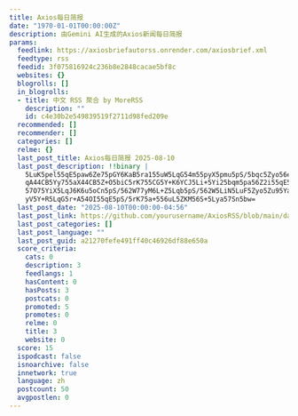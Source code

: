 ```yaml
---
title: Axios每日简报
date: "1970-01-01T00:00:00Z"
description: 由Gemini AI生成的Axios新闻每日简报
params:
  feedlink: https://axiosbriefautorss.onrender.com/axiosbrief.xml
  feedtype: rss
  feedid: 3f075816924c236b8e2848cacae5bf8c
  websites: {}
  blogrolls: []
  in_blogrolls:
  - title: 中文 RSS 聚合 by MoreRSS
    description: ""
    id: c4e30b2e549839519f2711d98fed209e
  recommended: []
  recommender: []
  categories: []
  relme: {}
  last_post_title: Axios每日简报 2025-08-10
  last_post_description: !!binary |
    5LuK5pel55qE5paw6Ze75pGY6KaB5ra155uW5LqG54m55pyX5pmu5pS/5bqc5Zyo56eR5o
    qA44CB5Yy755aX44CB5Z+O5biC5rK755CG5Y+K6YCJ5Li+5Yi25bqm5pa56Z2i55qE5LiA
    57O75YiX5LqJ6K6u5oCn5pS/562W77yM6L+Z5Lqb5pS/562W5LiN5LuF5Zyo5Zu95YaF5b
    yV5Y+R5LqG5r+A54OI55qE5pS/5rK75a+556uL5ZKM56S+5Lya57Sn5bw=
  last_post_date: "2025-08-10T00:00:00-04:56"
  last_post_link: https://github.com/yourusername/AxiosRSS/blob/main/dailybrief/20250810.md
  last_post_categories: []
  last_post_language: ""
  last_post_guid: a21270fefe491ff40c46926df88e650a
  score_criteria:
    cats: 0
    description: 3
    feedlangs: 1
    hasContent: 0
    hasPosts: 3
    postcats: 0
    promoted: 5
    promotes: 0
    relme: 0
    title: 3
    website: 0
  score: 15
  ispodcast: false
  isnoarchive: false
  innetwork: true
  language: zh
  postcount: 50
  avgpostlen: 0
---
```

